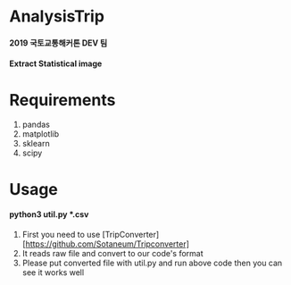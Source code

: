 # AnalysisTrip
#### 2019 국토교통해커톤 DEV 팀
#### Extract Statistical image
# Requirements
1. pandas
2. matplotlib
3. sklearn 
4. scipy 
# Usage
#### python3 util.py *.csv 
1. First you need to use [TripConverter] [https://github.com/Sotaneum/Tripconverter]
2. It reads raw file and convert to our code's format
3. Please put converted file with util.py and run above code then you can see it works well
